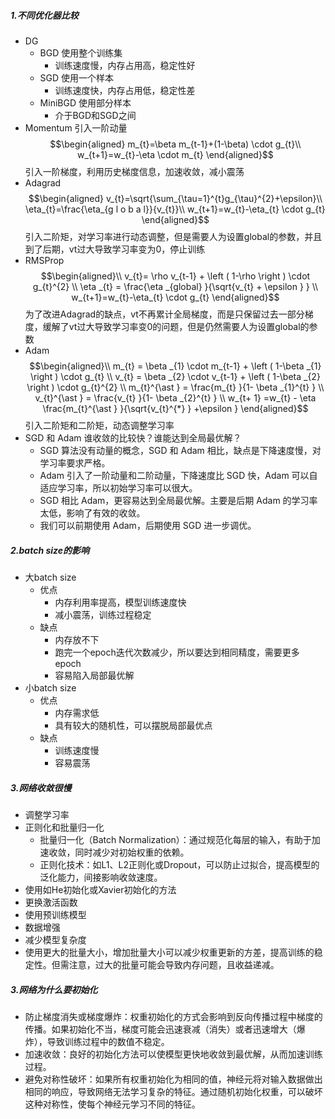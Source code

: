##### 1.不同优化器比较
- DG
	- BGD  使用整个训练集
		- 训练速度慢，内存占用高，稳定性好
	- SGD  使用一个样本
		- 训练速度快，内存占用低，稳定性差
	- MiniBGD  使用部分样本
		- 介于BGD和SGD之间
- Momentum 引入一阶动量
		$$\begin{aligned}
		m_{t}=\beta m_{t-1}+(1-\beta) \cdot g_{t}\\
		w_{t+1}=w_{t}-\eta \cdot m_{t}
		\end{aligned}$$
		引入一阶梯度，利用历史梯度信息，加速收敛，减小震荡
- Adagrad
		$$\begin{aligned}
		v_{t}=\sqrt{\sum_{\tau=1}^{t}g_{\tau}^{2}+\epsilon}\\
		\eta_{t}=\frac{\eta_{g l o b a l}}{v_{t}}\\
		w_{t+1}=w_{t}-\eta_{t} \cdot g_{t}
		\end{aligned}$$
		引入二阶矩，对学习率进行动态调整，但是需要人为设置global的参数，并且到了后期，vt过大导致学习率变为0，停止训练
- RMSProp
			$$\begin{aligned}\\
		v_{t}= \rho v_{t-1} +  \left ( 1-\rho  \right ) \cdot g_{t}^{2} \\
		\eta _{t} = \frac{\eta _{global} }{\sqrt{v_{t} +  \epsilon } } \\
		w_{t+1}=w_{t}-\eta_{t} \cdot g_{t}
		\end{aligned}$$
		为了改进Adagrad的缺点，vt不再累计全局梯度，而是只保留过去一部分梯度，缓解了vt过大导致学习率变0的问题，但是仍然需要人为设置global的参数
- Adam
		$$\begin{aligned}\\
		m_{t} = \beta _{1} \cdot m_{t-1} +  \left ( 1-\beta _{1}  \right ) \cdot g_{t}  \\
		v_{t} = \beta _{2} \cdot v_{t-1} +  \left ( 1-\beta _{2}  \right ) \cdot g_{t}^{2}   \\
		m_{t}^{\ast } = \frac{m_{t} }{1- \beta _{1}^{t} } \\
		v_{t}^{\ast } = \frac{v_{t} }{1- \beta _{2}^{t} } \\
		w_{t+  1} =w_{t} - \eta \frac{m_{t}^{\ast } }{\sqrt{v_{t}^{*} } +\epsilon } 
		\end{aligned}$$
		引入二阶矩和二阶矩，动态调整学习率
- SGD 和 Adam 谁收敛的比较快？谁能达到全局最优解？
	- SGD 算法没有动量的概念，SGD 和 Adam 相比，缺点是下降速度慢，对学习率要求严格。
	- Adam 引入了一阶动量和二阶动量，下降速度比 SGD 快，Adam 可以自适应学习率，所以初始学习率可以很大。
	- SGD 相比 Adam，更容易达到全局最优解。主要是后期 Adam 的学习率太低，影响了有效的收敛。
	- 我们可以前期使用 Adam，后期使用 SGD 进一步调优。
##### 2.batch size的影响
- 大batch size
	- 优点
		- 内存利用率提高，模型训练速度快
		- 减小震荡，训练过程稳定
	- 缺点
		- 内存放不下
		- 跑完一个epoch迭代次数减少，所以要达到相同精度，需要更多epoch
		- 容易陷入局部最优解
- 小batch size
	- 优点
		- 内存需求低
		- 具有较大的随机性，可以摆脱局部最优点
	- 缺点
		- 训练速度慢
		- 容易震荡
##### 3.网络收敛很慢
- 调整学习率
- 正则化和批量归一化
	- 批量归一化（Batch Normalization）：通过规范化每层的输入，有助于加速收敛，同时减少对初始权重的依赖。
	- 正则化技术：如L1、L2正则化或Dropout，可以防止过拟合，提高模型的泛化能力，间接影响收敛速度。
- 使用如He初始化或Xavier初始化的方法
- 更换激活函数
- 使用预训练模型
- 数据增强
- 减少模型复杂度
- 使用更大的批量大小，增加批量大小可以减少权重更新的方差，提高训练的稳定性。但需注意，过大的批量可能会导致内存问题，且收益递减。
##### 3.网络为什么要初始化
- 防止梯度消失或梯度爆炸：权重初始化的方式会影响到反向传播过程中梯度的传播。如果初始化不当，梯度可能会迅速衰减（消失）或者迅速增大（爆炸），导致训练过程中的数值不稳定。
- 加速收敛：良好的初始化方法可以使模型更快地收敛到最优解，从而加速训练过程。
- 避免对称性破坏：如果所有权重初始化为相同的值，神经元将对输入数据做出相同的响应，导致网络无法学习复杂的特征。通过随机初始化权重，可以破坏这种对称性，使每个神经元学习不同的特征。